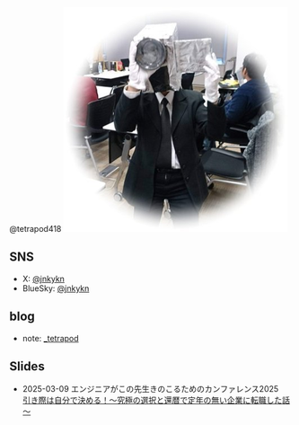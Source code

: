 @tetrapod418
![jnkykn](./images/jnkykn.jpg)

## SNS
- X: [@jnkykn](https://x.com/jnkykn)
- BlueSky: [@jnkykn](https://bsky.app/profile/jnkykn.bsky.social)
## blog
- note: [_tetrapod](https://note.com/_tetrapod)

## Slides
- 2025-03-09 エンジニアがこの先生きのこるためのカンファレンス2025
<br>  [引き際は自分で決める！～究極の選択と還暦で定年の無い企業に転職した話～](https://tetrapod418.github.io/slides/20250309_kinoko/)
